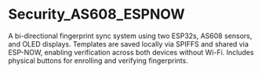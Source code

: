# Security_AS608_ESPNOW
A bi-directional fingerprint sync system using two ESP32s, AS608 sensors, and OLED displays. Templates are saved locally via SPIFFS and shared via ESP-NOW, enabling verification across both devices without Wi-Fi. Includes physical buttons for enrolling and verifying fingerprints.
